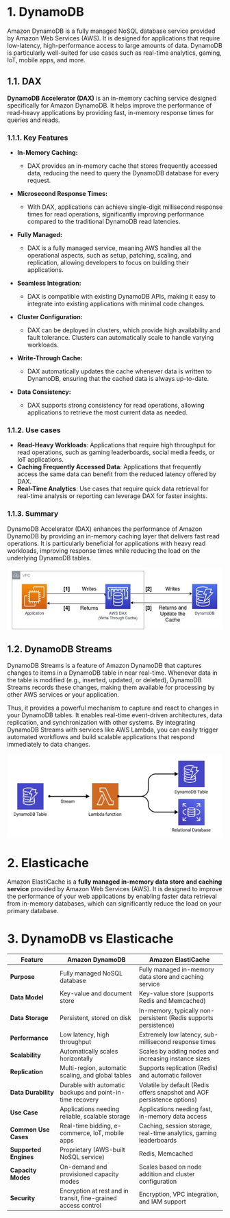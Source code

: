 # 1. DynamoDB

Amazon DynamoDB is a fully managed NoSQL database service provided by Amazon Web Services (AWS). It is designed for applications that require low-latency, high-performance access to large amounts of data. DynamoDB is particularly well-suited for use cases such as real-time analytics, gaming, IoT, mobile apps, and more.

## 1.1. DAX

**DynamoDB Accelerator (DAX)** is an in-memory caching service designed specifically for Amazon DynamoDB. It helps improve the performance of read-heavy applications by providing fast, in-memory response times for queries and reads.

### 1.1.1. Key Features

- **In-Memory Caching:**

  - DAX provides an in-memory cache that stores frequently accessed data, reducing the need to query the DynamoDB database for every request.

- **Microsecond Response Times:**

  - With DAX, applications can achieve single-digit millisecond response times for read operations, significantly improving performance compared to the traditional DynamoDB read latencies.

- **Fully Managed:**

  - DAX is a fully managed service, meaning AWS handles all the operational aspects, such as setup, patching, scaling, and replication, allowing developers to focus on building their applications.

- **Seamless Integration:**

  - DAX is compatible with existing DynamoDB APIs, making it easy to integrate into existing applications with minimal code changes.

- **Cluster Configuration:**

  - DAX can be deployed in clusters, which provide high availability and fault tolerance. Clusters can automatically scale to handle varying workloads.

- **Write-Through Cache:**

  - DAX automatically updates the cache whenever data is written to DynamoDB, ensuring that the cached data is always up-to-date.

- **Data Consistency:**
  - DAX supports strong consistency for read operations, allowing applications to retrieve the most current data as needed.

### 1.1.2. Use cases

- **Read-Heavy Workloads**: Applications that require high throughput for read operations, such as gaming leaderboards, social media feeds, or IoT applications.
- **Caching Frequently Accessed Data**: Applications that frequently access the same data can benefit from the reduced latency offered by DAX.
- **Real-Time Analytics**: Use cases that require quick data retrieval for real-time analysis or reporting can leverage DAX for faster insights.

### 1.1.3. Summary

DynamoDB Accelerator (DAX) enhances the performance of Amazon DynamoDB by providing an in-memory caching layer that delivers fast read operations. It is particularly beneficial for applications with heavy read workloads, improving response times while reducing the load on the underlying DynamoDB tables.

![DAX diagram](../imgs/dynamodb-dax.jpg)

## 1.2. DynamoDB Streams

DynamoDB Streams is a feature of Amazon DynamoDB that captures changes to items in a DynamoDB table in near real-time. Whenever data in the table is modified (e.g., inserted, updated, or deleted), DynamoDB Streams records these changes, making them available for processing by other AWS services or your application.

Thus, it provides a powerful mechanism to capture and react to changes in your DynamoDB tables. It enables real-time event-driven architectures, data replication, and synchronization with other systems. By integrating DynamoDB Streams with services like AWS Lambda, you can easily trigger automated workflows and build scalable applications that respond immediately to data changes.

![DynamoDB Streams](../imgs/dynamodb-streams.jpg)

# 2. Elasticache

Amazon ElastiCache is a **fully managed in-memory data store and caching service** provided by Amazon Web Services (AWS). It is designed to improve the performance of your web applications by enabling faster data retrieval from in-memory databases, which can significantly reduce the load on your primary database.

# 3. DynamoDB vs Elasticache

| **Feature**           | **Amazon DynamoDB**                                            | **Amazon ElastiCache**                                                  |
| --------------------- | -------------------------------------------------------------- | ----------------------------------------------------------------------- |
| **Purpose**           | Fully managed NoSQL database                                   | Fully managed in-memory data store and caching service                  |
| **Data Model**        | Key-value and document store                                   | Key-value store (supports Redis and Memcached)                          |
| **Data Storage**      | Persistent, stored on disk                                     | In-memory, typically non-persistent (Redis supports persistence)        |
| **Performance**       | Low latency, high throughput                                   | Extremely low latency, sub-millisecond response times                   |
| **Scalability**       | Automatically scales horizontally                              | Scales by adding nodes and increasing instance sizes                    |
| **Replication**       | Multi-region, automatic scaling, and global tables             | Supports replication (Redis) and automatic failover                     |
| **Data Durability**   | Durable with automatic backups and point-in-time recovery      | Volatile by default (Redis offers snapshot and AOF persistence options) |
| **Use Case**          | Applications needing reliable, scalable storage                | Applications needing fast, in-memory data access                        |
| **Common Use Cases**  | Real-time bidding, e-commerce, IoT, mobile apps                | Caching, session storage, real-time analytics, gaming leaderboards      |
| **Supported Engines** | Proprietary (AWS-built NoSQL service)                          | Redis, Memcached                                                        |
| **Capacity Modes**    | On-demand and provisioned capacity modes                       | Scales based on node addition and cluster configuration                 |
| **Security**          | Encryption at rest and in transit, fine-grained access control | Encryption, VPC integration, and IAM support                            |
